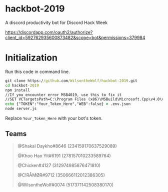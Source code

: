 # hackbot-2019
A discord productivity bot for Discord Hack Week

https://discordapp.com/oauth2/authorize?client_id=592762935600873482&scope=bot&permissions=379984

# Initialization
Run this code in command line.
```cmd
git clone https://github.com/WilsontheWolf/hackbot-2019.git
cd hackbot-2019
npm install
//If you encounter error MSB4019, use this to fix it
//SET VCTargetsPath=C:\Program Files (x86)\MSBuild\Microsoft.Cpp\v4.0\v140
echo {"TOKEN":"Your_Token_Here","WEB":false} > .env.json
node server.js
```
Replace `Your_Token_Here` with your bot's token.

## Teams
>@Shakal Daykho#8646 (234159170637529089)
>
>@Khoo Hao Yit#6191 (278157010233589764)
>
>@Chicken#4127 (312974985876471810)
>
>@C!RÅMØR#9712 (350666112012386305)
>
>@WilsontheWolf#0074 (517371142508380170)

